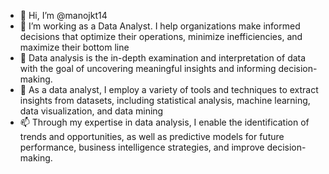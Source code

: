 - 👋 Hi, I’m @manojkt14
- 👀 I’m working as a Data Analyst. I help organizations make informed decisions that optimize their operations, minimize inefficiencies, and maximize their bottom line
- 🌱 Data analysis is the in-depth examination and interpretation of data with the goal of uncovering meaningful insights and informing decision-making.
- 💞️ As a data analyst, I employ a variety of tools and techniques to extract insights from datasets, including statistical analysis, machine learning, data visualization, and data mining
- 📫 Through my expertise in data analysis, I enable the identification of trends and opportunities, as well as predictive models for future performance, business intelligence strategies, and improve decision-making.

<!---
manojkt14/manojkt14 is a ✨ special ✨ repository because its `README.md` (this file) appears on your GitHub profile.
You can click the Preview link to take a look at your changes.
--->
